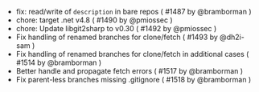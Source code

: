 * fix: read/write of `description` in bare repos ( #1487 by @bramborman )
* chore: target .net v4.8 ( #1490 by @pmiossec )
* chore: Update libgit2sharp to v0.30 ( #1492 by @pmiossec )
* Fix handling of renamed branches for clone/fetch ( #1493 by @dh2i-sam )
* Fix handling of renamed branches for clone/fetch in additional cases ( #1514 by @bramborman )
* Better handle and propagate fetch errors ( #1517 by @bramborman )
* Fix parent-less branches missing .gitignore ( #1518 by @bramborman )
